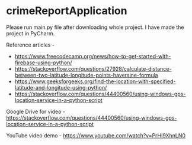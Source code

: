 # crimeReportApplication
Please run main.py file after downloading whole project. I have made the project in PyCharm.

Reference articles - 
 * https://www.freecodecamp.org/news/how-to-get-started-with-firebase-using-python/
 * https://stackoverflow.com/questions/27928/calculate-distance-between-two-latitude-longitude-points-haversine-formula
 * https://www.geeksforgeeks.org/find-the-location-with-specified-latitude-and-longitude-using-python/
 * https://stackoverflow.com/questions/44400560/using-windows-gps-location-service-in-a-python-script

Google Drive for video - https://stackoverflow.com/questions/44400560/using-windows-gps-location-service-in-a-python-script

YouTube video demo - https://www.youtube.com/watch?v=PrHI9XhnLN0
